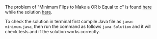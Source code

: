 The problem of "Minimum Flips to Make a OR b Equal to c" is found [here](https://leetcode.com/problems/minimum-flips-to-make-a-or-b-equal-to-c/description/) while the solution [here](https://github.com/aurimas13/Solutions-To-Problems/blob/main/LeetCode/Java%20Solutions/Minimum%20Flips%20to%20Make%20a%20OR%20b%20Equal%20to%20c/minimum.java).

To check the solution in terminal first compile Java file as `javac minimum.java`, then run the command as follows `java Solution` and it will check tests and if the solution works correctly.